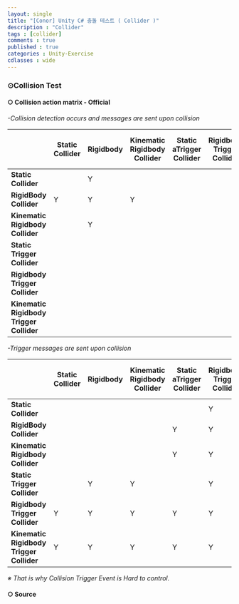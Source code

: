 ```yaml
---
layout: single
title: "[Conor] Unity C# 충돌 테스트 ( Collider )"
description : "Collider"
tags : [collider]
comments : true
published : true
categories : Unity-Exercise
cdlasses : wide
---
```


### ⊙Collision Test

#### ○ Collision action matrix - Official

*-Collision detection occurs and messages are sent upon collision*

|                                          | Static Collider | Rigidbody | Kinematic Rigidbody Collider | Static aTrigger Collider | Rigidbody Trigger Collider | Kinematic Rigidbody Trigger Collider |
| ---------------------------------------- | --------------- | --------- | ---------------------------- | ------------------------ | -------------------------- | ------------------------------------ |
| **Static Collider**                      |                 | Y         |                              |                          |                            |                                      |
| **RigidBody Collider**                   | Y               | Y         | Y                            |                          |                            |                                      |
| **Kinematic Rigidbody Collider**         |                 | Y         |                              |                          |                            |                                      |
| **Static Trigger Collider**              |                 |           |                              |                          |                            |                                      |
| **Rigidbody Trigger Collider**           |                 |           |                              |                          |                            |                                      |
| **Kinematic Rigidbody Trigger Collider** |                 |           |                              |                          |                            |                                      |

*-Trigger messages are sent upon collision*

|                                          | Static Collider | Rigidbody | Kinematic Rigidbody Collider | Static aTrigger Collider | Rigidbody Trigger Collider | Kinematic Rigidbody Trigger Collider |
| ---------------------------------------- | --------------- | --------- | ---------------------------- | ------------------------ | -------------------------- | ------------------------------------ |
| **Static Collider**                      |                 |           |                              |                          | Y                          | Y                                    |
| **RigidBody Collider**                   |                 |           |                              | Y                        | Y                          | Y                                    |
| **Kinematic Rigidbody Collider**         |                 |           |                              | Y                        | Y                          | Y                                    |
| **Static Trigger Collider**              |                 | Y         | Y                            |                          | Y                          | Y                                    |
| **Rigidbody Trigger Collider**           | Y               | Y         | Y                            | Y                        | Y                          | Y                                    |
| **Kinematic Rigidbody Trigger Collider** | Y               | Y         | Y                            | Y                        | Y                          | Y                                    |

*※ That is why Collision Trigger Event is Hard to control.*

#### ○ Source

```` c#
````

